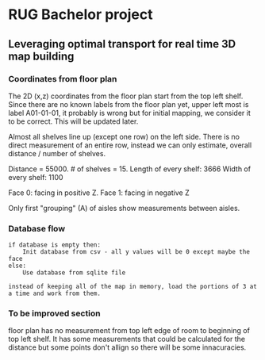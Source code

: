 # RUG Bachelor project
## Leveraging optimal transport for real time 3D map building

### Coordinates from floor plan

The 2D (x,z) coordinates from the floor plan start from the top left shelf. Since there are no known labels from the floor plan yet, upper left most is label A01-01-01, it probably is wrong but for initial mapping, we consider it to be correct. This will be updated later.

Almost all shelves line up (except one row) on the left side. There is no direct measurement of an entire row, instead we can only estimate, overall distance / number of shelves.

Distance = 55000. # of shelves = 15.
Length of every shelf: 3666
Width of every shelf: 1100

Face 0: facing in positive Z. Face 1: facing in negative Z

Only first "grouping" (A) of aisles show measurements between aisles.

### Database flow
    if database is empty then: 
        Init database from csv - all y values will be 0 except maybe the face
    else:
        Use database from sqlite file
    
    instead of keeping all of the map in memory, load the portions of 3 at a time and work from them.


### To be improved section

floor plan has no measurement from top left edge of room to beginning of top left shelf. It has some measurements that could be calculated for the distance but some points don't allign so there will be some innacuracies.